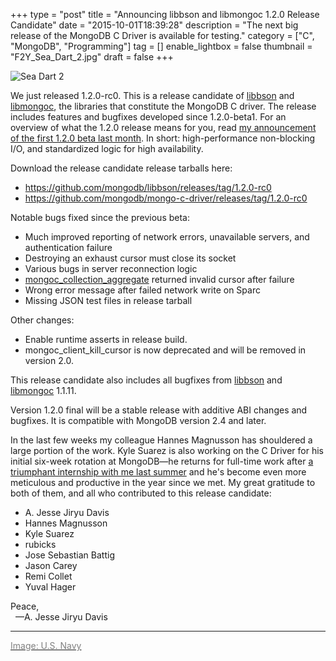 +++
type = "post"
title = "Announcing libbson and libmongoc 1.2.0 Release Candidate"
date = "2015-10-01T18:39:28"
description = "The next big release of the MongoDB C Driver is available for testing."
category = ["C", "MongoDB", "Programming"]
tag = []
enable_lightbox = false
thumbnail = "F2Y_Sea_Dart_2.jpg"
draft = false
+++

<p><img style="display:block; margin-left:auto; margin-right:auto;" src="F2Y_Sea_Dart_2.jpg" alt="Sea Dart 2" title="Sea Dart 2" /></p>
<p>We just released 1.2.0-rc0. This is a release candidate of <a href="http://mongoc.org/libbson/current/">libbson</a> and <a href="http://mongoc.org/libmongoc/current/">libmongoc</a>, the libraries that constitute the MongoDB C driver. The release includes features and bugfixes developed since 1.2.0-beta1. For an overview of what the 1.2.0 release means for you, read <a href="/announcing-libmongoc-1-2-beta/">my announcement of the first 1.2.0 beta last month</a>. In short: high-performance non-blocking I/O, and standardized logic for high availability.</p>
<p>Download the release candidate release tarballs here:</p>
<ul>
<li><a href="https://github.com/mongodb/libbson/releases/tag/1.2.0-rc0">https://github.com/mongodb/libbson/releases/tag/1.2.0-rc0</a></li>
<li><a href="https://github.com/mongodb/mongo-c-driver/releases/tag/1.2.0-rc0">https://github.com/mongodb/mongo-c-driver/releases/tag/1.2.0-rc0</a></li>
</ul>
<p>Notable bugs fixed since the previous beta:</p>
<ul>
<li>Much improved reporting of network errors, unavailable servers, and authentication failure</li>
<li>Destroying an exhaust cursor must close its socket</li>
<li>Various bugs in server reconnection logic</li>
<li><a href="http://mongoc.org/libmongoc/current/mongoc_collection_aggregate.html">mongoc_collection_aggregate</a> returned invalid cursor after failure</li>
<li>Wrong error message after failed network write on Sparc</li>
<li>Missing JSON test files in release tarball</li>
</ul>
<p>Other changes:</p>
<ul>
<li>Enable runtime asserts in release build.</li>
<li>mongoc_client_kill_cursor is now deprecated and will be removed in version 2.0.</li>
</ul>
<p>This release candidate also includes all bugfixes from <a href="http://mongoc.org/libbson/current/">libbson</a> and <a href="http://mongoc.org/libmongoc/current/">libmongoc</a> 1.1.11.</p>
<p>Version 1.2.0 final will be a stable release with additive ABI changes and bugfixes. It is compatible with MongoDB version 2.4 and later.</p>
<p>In the last few weeks my colleague Hannes Magnusson has shouldered a large portion of the work. Kyle Suarez is also working on the C Driver for his initial six-week rotation at MongoDB&mdash;he returns for full-time work after <a href="/mentoring/">a triumphant internship with me last summer</a> and he's become even more meticulous and productive in the year since we met. My great gratitude to both of them, and all who contributed to this release candidate:</p>
<ul>
<li>A. Jesse Jiryu Davis</li>
<li>Hannes Magnusson</li>
<li>Kyle Suarez</li>
<li>rubicks</li>
<li>Jose Sebastian Battig</li>
<li>Jason Carey</li>
<li>Remi Collet</li>
<li>Yuval Hager</li>
</ul>
<p>Peace,<br />
&nbsp;&nbsp;&mdash;A. Jesse Jiryu Davis</p>
<hr />
<p><a href="https://commons.wikimedia.org/wiki/File:F2Y_Sea_Dart_2.jpg"><span style="color:gray">Image: U.S. Navy</span></a></p>
